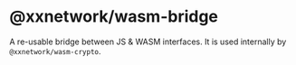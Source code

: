 # @xxnetwork/wasm-bridge

A re-usable bridge between JS & WASM interfaces. It is used internally by `@xxnetwork/wasm-crypto`.
